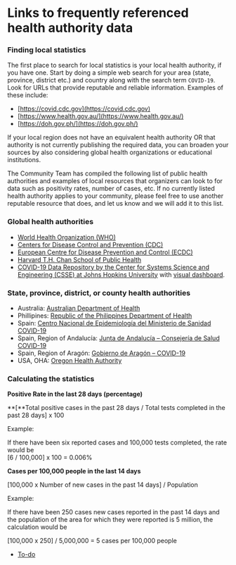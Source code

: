 # Links to frequently referenced health authority data

### Finding local statistics

The first place to search for local statistics is your local health authority, if you have one. Start by doing a simple web search for your area (state, province, district etc.) and country along with the search term `COVID-19`. Look for URLs that provide reputable and reliable information. Examples of these include:

*   [https://covid.cdc.gov](https://covid.cdc.gov)
*   [https://www.health.gov.au/](https://www.health.gov.au/)
*   [https://doh.gov.ph/](https://doh.gov.ph/)

If your local region does not have an equivalent health authority OR that authority is not currently publishing the required data, you can broaden your sources by also considering global health organizations or educational institutions.

The Community Team has compiled the following list of public health authorities and examples of local resources that organizers can look to for data such as positivity rates, number of cases, etc. If no currently listed health authority applies to your community, please feel free to use another reputable resource that does, and let us know and we will add it to this list.

### Global health authorities

*   [World Health Organization (WHO)](https://covid19.who.int/)
*   [Centers for Disease Control and Prevention (CDC)](https://covid.cdc.gov/covid-data-tracker/#cases_totalcases)
*   [European Centre for Disease Prevention and Control (ECDC)](https://www.ecdc.europa.eu/en/covid-19/situation-updates/weekly-maps-coordinated-restriction-free-movement) 
*   [Harvard T.H. Chan School of Public Health](http://metrics.covid19-analysis.org/) 
*   [COVID-19 Data Repository by the Center for Systems Science and Engineering (CSSE) at Johns Hopkins University](https://github.com/CSSEGISandData/COVID-19) with [visual dashboard](https://www.arcgis.com/apps/opsdashboard/index.html#/bda7594740fd40299423467b48e9ecf6).

### State, province, district, or county health authorities 

*   Australia: [Australian Department of Health](https://www.health.gov.au/news/health-alerts/novel-coronavirus-2019-ncov-health-alert/coronavirus-covid-19-current-situation-and-case-numbers)
*   Phillipines: [Republic of the Philippines Department of Health](https://doh.gov.ph/covid19tracker)
*   Spain: [Centro Nacional de Epidemiología del Ministerio de Sanidad COVID-19](https://cnecovid.isciii.es/covid19/)
*   Spain, Region of Andalucía: [Junta de Andalucía – Consejería de Salud COVID-19](https://www.juntadeandalucia.es/institutodeestadisticaycartografia/salud/COVID19.html)
*   Spain, Region of Aragón: [Gobierno de Aragón – COVID-19](https://www.aragon.es/coronavirus/situacion-actual)
*   USA, OHA: [Oregon Health Authority](https://www.oregon.gov/oha/)

### Calculating the statistics

**Positive Rate in the last 28 days (percentage)**

**\[**Total positive cases in the past 28 days / Total tests completed in the past 28 days\] x 100

Example:

If there have been six reported cases and 100,000 tests completed, the rate would be  
\[6 / 100,000\] x 100 = 0.006%

**Cases per 100,000 people in the last 14 days**

\[100,000 x Number of new cases in the past 14 days\] / Population

Example:

If there have been 250 cases new cases reported in the past 14 days and the population of the area for which they were reported is 5 million, the calculation would be

\[100,000 x 250\] / 5,000,000 = 5 cases per 100,000 people

*   [To-do](# "To-do")
